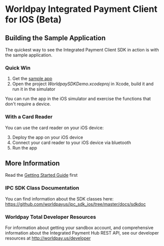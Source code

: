 # Worldpay Integrated Payment Client for IOS (Beta)

## Building the Sample Application
The quickest way to see the Integrated Payment Client SDK in action is with the sample application.

### Quick Win
1.  Get the [sample app](http://github.com/worldpayus/ipc_sdk_ios/tree/master/sampleapp) 
2.  Open the project *WorldpaySDKDemo.xcodeproj*  in Xcode, build it and run it in the simulator

You can run the app in the iOS simulator and exercise the functions that don't require a device.

### With a Card Reader
You can use the card reader on your iOS device:

3.  Deploy the app on your iOS device
4.  Connect your card reader to your iOS device via bluetooth
5.  Run the app

## More Information
Read the [Getting Started Guide](https://github.com/worldpayus/ipc_sdk_ios/blob/master/docs/Getting%20Started%20with%20the%20Worldpay%20IPC%20SDK%20for%20iOS.pdf) first

### IPC SDK Class Documentation
You can find information about the SDK classes here: https://github.com/worldpayus/ipc_sdk_ios/tree/master/docs/sdkdoc

### Worldpay Total Developer Resources
For information about getting your sandbox account, and comprehensive information about the Integrated Payment Hub REST API, see our developer resources at http://worldpay.us/developer


